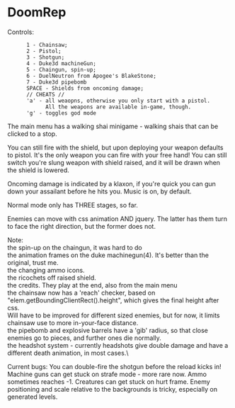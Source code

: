# DoomRep
Controls: 

          1 - Chainsaw;
          2 - Pistol;
          3 - Shotgun;
          4 - Duke3d machineGun;
          5 - Chaingun, spin-up;
          6 - DuelNeutron from Apogee's BlakeStone;
          7 - Duke3d pipebomb
          SPACE - Shields from oncoming damage;
          // CHEATS //
          'a' - all weaopns, otherwise you only start with a pistol.
                All the weapons are available in-game, though.
          'g' - toggles god mode

The main menu has a walking shai minigame - walking shais that can be clicked to a stop.

You can still fire with the shield, but upon deploying your weapon defaults to pistol. It's the only weapon you can fire with your free hand!
You can still switch you're slung weapon with shield raised, and it will be drawn when the shield is lowered.

Oncoming damage is indicated by a klaxon, if you're quick you can gun down your assailant before he hits you.
Music is on, by default.

Normal mode only has THREE stages, so far.

Enemies can move with css animation AND jquery. The latter has them turn to face the right direction, but the former does not.

Note:\
the spin-up on the chaingun, it was hard to do\
the animation frames on the duke machinegun(4). It's better than the original, trust me.\
the changing ammo icons.\
the ricochets off raised shield.\
the credits. They play at the end, also from the main menu\
the chainsaw now has a 'reach' checker, based on "elem.getBoundingClientRect().height", which gives the final height after css.\
Will have to be improved for different sized enemies, but for now, it limits chainsaw use to more in-your-face distance.\
the pipebomb and explosive barrels have a 'gib' radius, so that close enemies go to pieces, and further ones die normally.\
the headshot system - currently headshots give double damage and have a different death animation, in most cases.\

Current bugs:
You can double-fire the shotgun before the reload kicks in!
Machine guns can get stuck on strafe mode - more rare now.
Ammo sometimes reaches -1.
Creatures can get stuck on hurt frame.
Enemy positioning and scale relative to the backgrounds is tricky, especially on generated levels.
